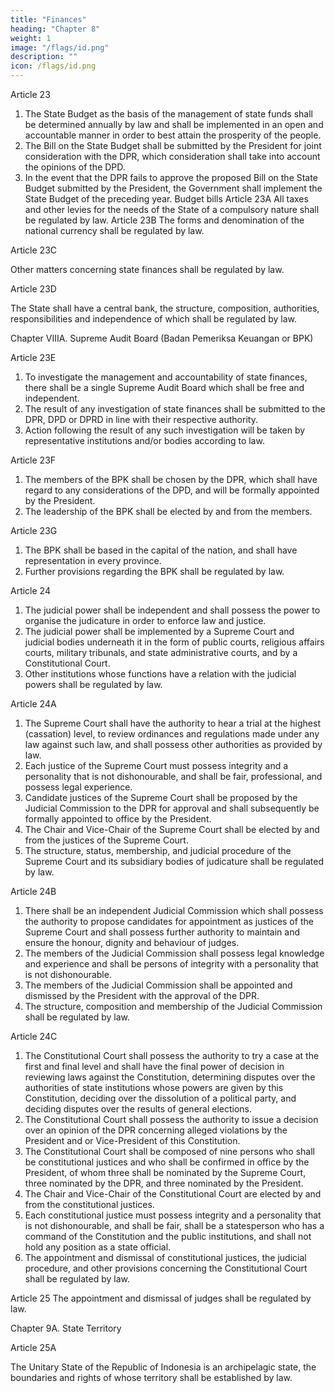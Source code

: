 ```yaml
---
title: "Finances"
heading: "Chapter 8"
weight: 1
image: "/flags/id.png"
description: ""
icon: /flags/id.png
---
```


<!-- Budget bills -->

Article 23

1. The State Budget as the basis of the management of state funds shall be
determined annually by law and shall be implemented in an open and accountable
manner in order to best attain the prosperity of the people.
2. The Bill on the State Budget shall be submitted by the President for joint
consideration with the DPR, which consideration shall take into account the
opinions of the DPD.
3. In the event that the DPR fails to approve the proposed Bill on the State Budget
submitted by the President, the Government shall implement the State Budget
of the preceding year.
Budget bills
Article 23A
All taxes and other levies for the needs of the State of a compulsory nature shall be
regulated by law.
Article 23B
The forms and denomination of the national currency shall be regulated by law.

Article 23C

Other matters concerning state finances shall be regulated by law.

<!-- Central bank -->

Article 23D

The State shall have a central bank, the structure, composition, authorities,
responsibilities and independence of which shall be regulated by law.



Chapter VIIIA. Supreme Audit Board (Badan Pemeriksa Keuangan or BPK)

Article 23E

1. To investigate the management and accountability of state finances, there shall be a single Supreme Audit Board which shall be free and independent.
2. The result of any investigation of state finances shall be submitted to the DPR, DPD or DPRD in line with their respective authority.
3. Action following the result of any such investigation will be taken by representative institutions and/or bodies according to law.

<!-- Indonesia 1945 (reinst. 1959, rev. 2002)
Page 12constituteproject.org
PDF generated: 27 Apr 2022, 11:02 -->

Article 23F

1. The members of the BPK shall be chosen by the DPR, which shall have regard to any considerations of the DPD, and will be formally appointed by the President.
2. The leadership of the BPK shall be elected by and from the members.

Article 23G

1. The BPK shall be based in the capital of the nation, and shall have representation in every province.
2. Further provisions regarding the BPK shall be regulated by law.

Article 24

1. The judicial power shall be independent and shall possess the power to organise the judicature in order to enforce law and justice.
2. The judicial power shall be implemented by a Supreme Court and judicial bodies underneath it in the form of public courts, religious affairs courts, military tribunals, and state administrative courts, and by a Constitutional Court.
3. Other institutions whose functions have a relation with the judicial powers shall be regulated by law.

<!-- Judicial independence
Establishment of constitutional court
Establishment of military courts
Establishment of administrative courts
Establishment of religious courts
Structure of the courts -->

Article 24A

1. The Supreme Court shall have the authority to hear a trial at the highest
(cassation) level, to review ordinances and regulations made under any law
against such law, and shall possess other authorities as provided by law.
2. Each justice of the Supreme Court must possess integrity and a personality that
is not dishonourable, and shall be fair, professional, and possess legal experience.
3. Candidate justices of the Supreme Court shall be proposed by the Judicial
Commission to the DPR for approval and shall subsequently be formally
appointed to office by the President.
4. The Chair and Vice-Chair of the Supreme Court shall be elected by and from the
justices of the Supreme Court.
5. The structure, status, membership, and judicial procedure of the Supreme Court
and its subsidiary bodies of judicature shall be regulated by law.

<!-- Structure of the courts
Eligibility for supreme court judges
Supreme court selection
Supreme court selection
Supreme court term limits
Establishment of judicial council -->

Article 24B

1. There shall be an independent Judicial Commission which shall possess the
authority to propose candidates for appointment as justices of the Supreme
Court and shall possess further authority to maintain and ensure the honour,
dignity and behaviour of judges.
2. The members of the Judicial Commission shall possess legal knowledge and
experience and shall be persons of integrity with a personality that is not
dishonourable.
3. The members of the Judicial Commission shall be appointed and dismissed by the
President with the approval of the DPR.
4. The structure, composition and membership of the Judicial Commission shall be
regulated by law.


Article 24C
<!-- Constitutional interpretation
Constitutional court powers
Constitutional court powers -->

1. The Constitutional Court shall possess the authority to try a case at the first and
final level and shall have the final power of decision in reviewing laws against the
Constitution, determining disputes over the authorities of state institutions
whose powers are given by this Constitution, deciding over the dissolution of a
political party, and deciding disputes over the results of general elections.
2. The Constitutional Court shall possess the authority to issue a decision over an
opinion of the DPR concerning alleged violations by the President and or Vice-President of this Constitution.
3. The Constitutional Court shall be composed of nine persons who shall be constitutional justices and who shall be confirmed in office by the President, of whom three shall be nominated by the Supreme Court, three nominated by the DPR, and three nominated by the President.
4. The Chair and Vice-Chair of the Constitutional Court are elected by and from the constitutional justices.
5. Each constitutional justice must possess integrity and a personality that is not dishonourable, and shall be fair, shall be a statesperson who has a command of the Constitution and the public institutions, and shall not hold any position as a state official.
6. The appointment and dismissal of constitutional justices, the judicial procedure, and other provisions concerning the Constitutional Court shall be regulated by law.

<!-- Constitutional court selection
Eligibility for const court judges
Constitutional court removal
Supreme/ordinary court judge removal -->

Article 25
The appointment and dismissal of judges shall be regulated by law.


Chapter 9A. State Territory

Article 25A

The Unitary State of the Republic of Indonesia is an archipelagic state, the boundaries
and rights of whose territory shall be established by law.

